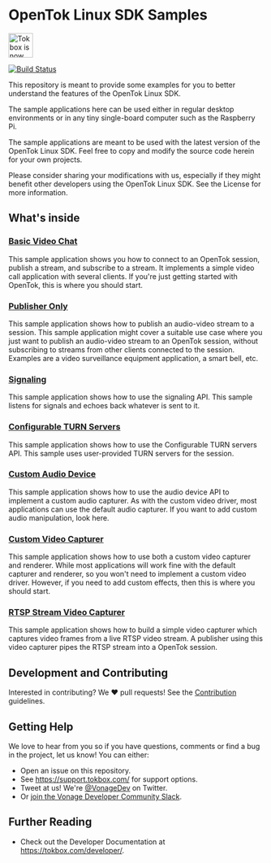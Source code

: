 # OpenTok Linux SDK Samples

<img src="https://assets.tokbox.com/img/vonage/Vonage_VideoAPI_black.svg" height="48px" alt="Tokbox is now known as Vonage" />

[![Build Status](https://travis-ci.org/opentok/opentok-linux-sdk-samples.svg?branch=main)](https://travis-ci.org/opentok/opentok-linux-sdk-samples)

This repository is meant to provide some examples for you to better understand
the features of the OpenTok Linux SDK.

The sample applications here can be used either in regular desktop environments
or in any tiny single-board computer such as the Raspberry Pi.

The sample applications are meant to be used with the latest version of the
OpenTok Linux SDK. Feel free to copy and modify the source code herein for your
own projects.

Please consider sharing your modifications with us, especially if they might
benefit other developers using the OpenTok Linux SDK. See the License for more
information.

## What's inside

### [Basic Video Chat](Basic-Video-Chat)

This sample application shows you how to connect to an OpenTok session, publish
a stream, and subscribe to a stream. It implements a simple video call
application with several clients. If you're just getting started with OpenTok,
this is where you should start.

### [Publisher Only](Publisher-Only)

This sample application shows how to publish an audio-video stream to a
session. This sample application might cover a suitable use case where you just
want to publish an audio-video stream to an OpenTok session, without subscribing to
streams from other clients connected to the session. Examples are a video
surveillance equipment application, a smart bell, etc.

### [Signaling](Signaling)

This sample application shows how to use the signaling API. This sample listens
for signals and echoes back whatever is sent to it.

### [Configurable TURN Servers](Configurable-TURN-Servers)

This sample application shows how to use the Configurable TURN servers API. This
sample uses user-provided TURN servers for the session.

### [Custom Audio Device](Custom-Audio-Device)

This sample application shows how to use the audio device API to implement a
custom audio capturer. As with the custom video driver, most applications can
use the default audio capturer. If you want to add custom audio manipulation, look
here.

### [Custom Video Capturer](Custom-Video-Capturer)

This sample application shows how to use both a custom video capturer and
renderer. While most applications will work fine with the default capturer
and renderer, so you won't need to implement a custom video driver. However,
if you need to add custom effects, then this is where you should start.

### [RTSP Stream Video Capturer](RTSP-Stream-Video-Capturer)

This sample application shows how to build a simple video capturer which captures
video frames from a live RTSP video stream. A publisher using this video
capturer pipes the RTSP stream into a OpenTok session.

## Development and Contributing

Interested in contributing? We :heart: pull requests! See the
[Contribution](CONTRIBUTING.md) guidelines.

## Getting Help

We love to hear from you so if you have questions, comments or find a bug in the project, let us know! You can either:

- Open an issue on this repository.
- See <https://support.tokbox.com/> for support options.
- Tweet at us! We're [@VonageDev](https://twitter.com/VonageDev) on Twitter.
- Or [join the Vonage Developer Community Slack](https://developer.nexmo.com/community/slack).

## Further Reading

- Check out the Developer Documentation at <https://tokbox.com/developer/>.
